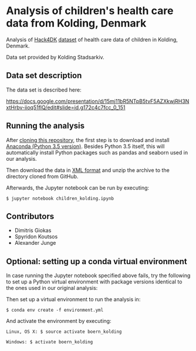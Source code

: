 # Analysis of children's health care data from Kolding, Denmark

Analysis of [Hack4DK](https://hack4.dk/) [dataset](https://docs.google.com/spreadsheets/d/1hDJItyQqaeRTbo30C1y4fHPzp4Q4tlQHoCCKSJwv2iQ/edit#gid=0)
of health care data of children in Kolding, Denmark.

Data set provided by Kolding Stadsarkiv.

## Data set description

The data set is described here:

https://docs.google.com/presentation/d/15mj11bR5NTpB5tvF5AZXkwjRH3NxtHrbv-iioq51flQ/edit#slide=id.g172c4c7fcc_0_151

## Running the analysis

After [cloning this repository](https://help.github.com/articles/cloning-a-repository/),
the first step is to download and install [Anaconda (Python 3.5 version)](https://www.continuum.io/downloads).
Besides Python 3.5 itself, this will automatically install Python packages such as pandas and seaborn used in our analysis.

Then download the data in [XML format](http://www.komda.dk/hack4dk/KoldingKommune/BoernXML.zip) and unzip
the archive to the directory cloned from GitHub.

Afterwards, the Jupyter notebook can be run by executing:

```
$ jupyter notebook children_kolding.ipynb
```

## Contributors

- Dimitris Giokas
- Spyridon Koutsos
- Alexander Junge 

## Optional: setting up a conda virtual environment

In case running the Jupyter notebook specified above fails,
try the following to set up a Python virtual environment with package versions
identical to the ones used in our original analysis:

Then set up a virtual environment to run the analysis in:

```
$ conda env create -f environment.yml
```

And activate the environment by executing:

```
Linux, OS X: $ source activate boern_kolding

Windows: $ activate boern_kolding
```
